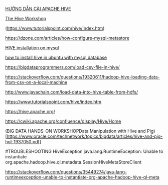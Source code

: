 [HƯỚNG DẪN CÀI APACHE HIVE](https://drive.google.com/file/d/1QfOLfTGxehQ_bzGRXKz-LUmb_5H4DgbD/view?fbclid=IwAR2fK9hpgF8aWdaHc08Qi4hiutt7RWQNxQfYh57PhQarPvkcEubK11vxRzA&pli=1)

[The Hive Workshop](https://www.hiveworkshop.com/)

(https://www.tutorialspoint.com/hive/index.htm)

https://dzone.com/articles/how-configure-mysql-metastore

[HIVE installation on mysql](https://drive.google.com/file/d/11pTGJICAfPwxTV7jNMi7yyHeTtQ3kHz8/view)

[how to install hive in ubuntu with mysql database](https://www.youtube.com/watch?v=vUjDNAy8pEk)

https://bigdataprogrammers.com/load-csv-file-in-hive/

https://stackoverflow.com/questions/19320611/hadoop-hive-loading-data-from-csv-on-a-local-machine

http://www.javachain.com/load-data-into-hive-table-from-hdfs/

https://www.tutorialspoint.com/hive/index.htm

https://hive.apache.org/

https://cwiki.apache.org/confluence/display/Hive/Home

(BIG DATA HANDS-ON WORKSHOPData Manipulation with Hive and Pig)[https://www.oracle.com/technetwork/topics/bigdata/articles/hive-and-pig-hol-1937050.pdf]

#TROUBLESHOOTING
HiveException java.lang.RuntimeException: Unable to instantiate org.apache.hadoop.hive.ql.metadata.SessionHiveMetaStoreClient

https://stackoverflow.com/questions/35449274/java-lang-runtimeexception-unable-to-instantiate-org-apache-hadoop-hive-ql-meta

